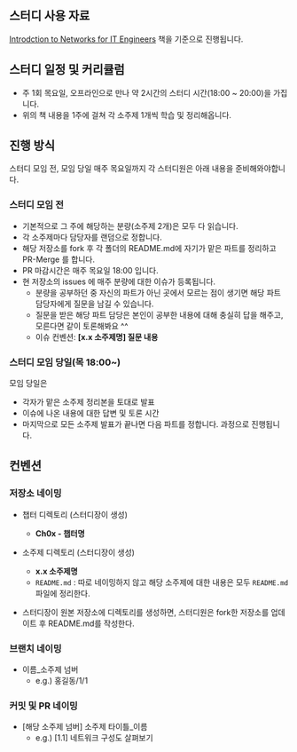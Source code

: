 ## 스터디 사용 자료
[Introdction to Networks for IT Engineers](https://product.kyobobook.co.kr/detail/S000001834493) 책을 기준으로 진행됩니다.

## 스터디 일정 및 커리큘럼
- 주 1회 목요일, 오프라인으로 만나 약 2시간의 스터디 시간(18:00 ~ 20:00)을 가집니다.
- 위의 책 내용을 1주에 걸쳐 각 소주제 1개씩 학습 및 정리해옵니다.

## 진행 방식
스터디 모임 전, 모임 당일 매주 목요일까지 각 스터디원은 아래 내용을 준비해와야합니다.

### 스터디 모임 전
- 기본적으로 그 주에 해당하는 분량(소주제 2개)은 모두 다 읽습니다.
- 각 소주제마다 담당자를 랜덤으로 정합니다.
- 해당 저장소를 fork 후 각 폴더의 README.md에 자기가 맡은 파트를 정리하고 PR-Merge 를 합니다.
- PR 마감시간은 매주 목요일 18:00 입니다.
- 현 저장소의 issues 에 매주 분량에 대한 이슈가 등록됩니다.
  - 분량을 공부하던 중 자신의 파트가 아닌 곳에서 모르는 점이 생기면 해당 파트 담당자에게 질문을 남길 수 있습니다.
  - 질문을 받은 해당 파트 담당은 본인이 공부한 내용에 대해 충실히 답을 해주고, 모른다면 같이 토론해봐요 ^^
  - 이슈 컨벤션: **[x.x 소주제명] 질문 내용**

### 스터디 모임 당일(목 18:00~)
모임 당일은
- 각자가 맡은 소주제 정리본을 토대로 발표
- 이슈에 나온 내용에 대한 답변 및 토론 시간
- 마지막으로 모든 소주제 발표가 끝나면 다음 파트를 정합니다.
과정으로 진행됩니다.

## 컨벤션

### 저장소 네이밍
- 챕터 디렉토리 (스터디장이 생성)
  - **Ch0x - 챕터명**
- 소주제 디렉토리 (스터디장이 생성)
  - **x.x 소주제명**
  - `README.md` : 따로 네이밍하지 않고 해당 소주제에 대한 내용은 모두 `README.md` 파일에 정리한다.

- 스터디장이 원본 저장소에 디렉토리를 생성하면, 스터디원은 fork한 저장소를 업데이트 후 README.md를 작성한다.

### 브랜치 네이밍
- 이름_소주제 넘버
  - e.g.) 홍길동/1/1

### 커밋 및 PR 네이밍
- [해당 소주제 넘버] 소주제 타이틀_이름
  - e.g.) [1.1] 네트워크 구성도 살펴보기
